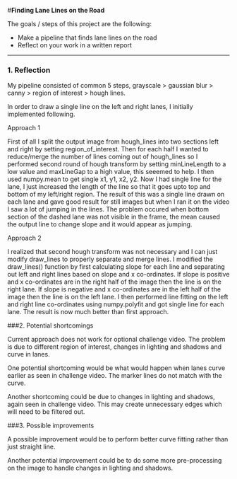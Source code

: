 #**Finding Lane Lines on the Road** 

The goals / steps of this project are the following:
* Make a pipeline that finds lane lines on the road
* Reflect on your work in a written report

---

### 1. Reflection

My pipeline consisted of common 5 steps, grayscale > gaussian blur > canny > region of interest > hough lines.

In order to draw a single line on the left and right lanes, I initially implemented following.

Approach 1

First of all I split the output image from hough_lines into two sections left and right by setting region_of_interest. Then for each half I wanted to reduce/merge the number of lines coming out of hough_lines so I performed second round of hough transform by setting minLineLength to a low value and maxLineGap to a high value, this seeemed to help. I then used numpy.mean to get single x1, y1, x2, y2. Now I had single line for the lane, I just increased the length of the line so that it goes upto top and bottom of my left/right region. The result of this was a single line drawn on each lane and gave good result for still images but when I ran it on the video I saw a lot of jumping in the lines. The problem occured when bottom section of the dashed lane was not visible in the frame, the mean caused the output line to change slope and it would appear as jumping.

Approach 2

I realized that second hough transform was not necessary and I can just modify draw_lines to properly separate and merge lines. I modified the draw_lines() function by first calculating slope for each line and separating out left and right lines based on slope and x co-ordinates. If slope is positive and x co-ordinates are in the right half of the image then the line is on the right lane. If slope is negative and x co-ordinates are in the left half of the image then the line is on the left lane. I then performed line fitting on the left and right line co-ordinates using numpy.polyfit and got single line for each lane. The result is now much better than first approach.


###2. Potential shortcomings

Current approach does not work for optional challenge video. The problem is due to different region of interest, changes in lighting and shadows and curve in lanes. 

One potential shortcoming would be what would happen when lanes curve earlier as seen in challenge video. The marker lines do not match with the curve. 

Another shortcoming could be due to changes in lighting and shadows, again seen in challenge video. This may create unnecessary edges which will need to be filtered out.


###3. Possible improvements

A possible improvement would be to perform better curve fitting rather than just straight line.

Another potential improvement could be to do some more pre-processing on the image to handle changes in lighting and shadows.
